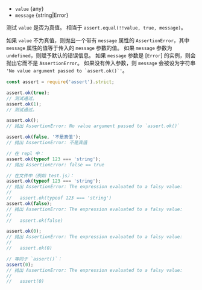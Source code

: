 <!-- YAML
added: v0.1.21
changes:
  - version: v10.0.0
    pr-url: https://github.com/nodejs/node/pull/18319
    description: The `assert.ok()` (no arguments) will now use a predefined
                 error message.
-->
* `value` {any}
* `message` {string|Error}

测试 `value` 是否为真值。
相当于 `assert.equal(!!value, true, message)`。

如果 `value` 不为真值，则抛出一个带有 `message` 属性的 `AssertionError`，其中 `message` 属性的值等于传入的 `message` 参数的值。
如果 `message` 参数为 `undefined`，则赋予默认的错误信息。
如果 `message` 参数是 [`Error`] 的实例，则会抛出它而不是 `AssertionError`。
如果没有传入参数，则 `message` 会被设为字符串 ``'No value argument passed to `assert.ok()`'``。

```js
const assert = require('assert').strict;

assert.ok(true);
// 测试通过。
assert.ok(1);
// 测试通过。

assert.ok();
// 抛出 AssertionError: No value argument passed to `assert.ok()`

assert.ok(false, '不是真值');
// 抛出 AssertionError: 不是真值

// 在 repl 中：
assert.ok(typeof 123 === 'string');
// 抛出 AssertionError: false == true

// 在文件中（例如 test.js）：
assert.ok(typeof 123 === 'string');
// 抛出 AssertionError: The expression evaluated to a falsy value:
//
//   assert.ok(typeof 123 === 'string')
assert.ok(false);
// 抛出 AssertionError: The expression evaluated to a falsy value:
//
//   assert.ok(false)

assert.ok(0);
// 抛出 AssertionError: The expression evaluated to a falsy value:
//
//   assert.ok(0)

// 等同于 `assert()`：
assert(0);
// 抛出 AssertionError: The expression evaluated to a falsy value:
//
//   assert(0)
```


